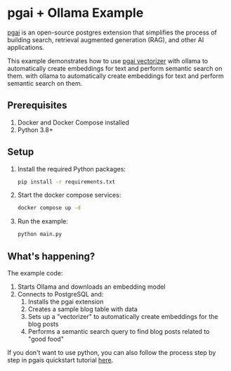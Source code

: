 # pgai + Ollama Example


[pgai](https://github.com/timescale/pgai) is an open-source postgres extension that simplifies the process of building search, retrieval augmented generation (RAG), and other AI applications.

This example demonstrates how to use [pgai vectorizer](https://www.timescale.com/blog/vector-databases-are-the-wrong-abstraction/) with ollama to automatically create embeddings for text and perform semantic search on them. with ollama to automatically create embeddings for text and perform semantic search on them.

## Prerequisites

1. Docker and Docker Compose installed
2. Python 3.8+

## Setup

1. Install the required Python packages:
   ```bash
   pip install -r requirements.txt

2. Start the docker compose services:
   ```bash
   docker compose up -d
   ```
3. Run the example:
   ```bash
   python main.py
   ```

## What's happening?

The example code:
1. Starts Ollama and downloads an embedding model
2. Connects to PostgreSQL and:
   1. Installs the pgai extension
   2. Creates a sample blog table with data
   3. Sets up a "vectorizer" to automatically create embeddings for the blog posts
   4. Performs a semantic search query to find blog posts related to "good food"

If you don't want to use python, you can also follow the process step by step in pgais quickstart tutorial [here](https://github.com/timescale/pgai/blob/main/docs/vectorizer-quick-start.md).
